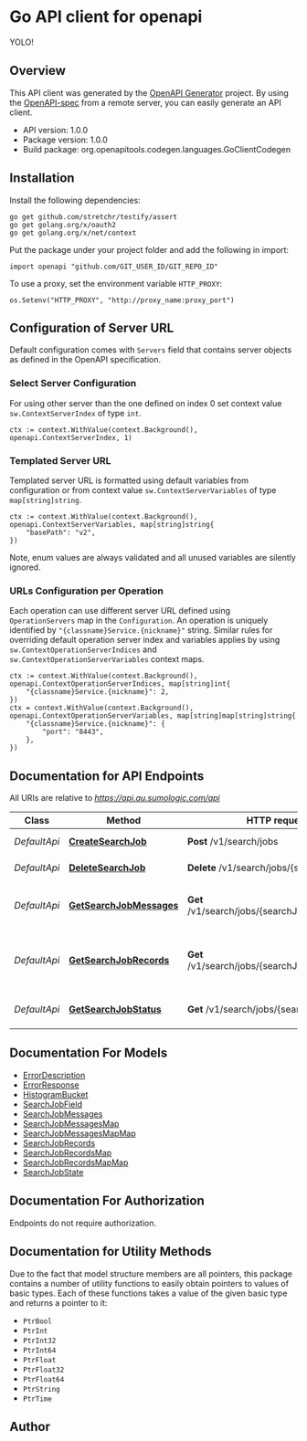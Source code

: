 # Go API client for openapi

YOLO!


## Overview
This API client was generated by the [OpenAPI Generator](https://openapi-generator.tech) project.  By using the [OpenAPI-spec](https://www.openapis.org/) from a remote server, you can easily generate an API client.

- API version: 1.0.0
- Package version: 1.0.0
- Build package: org.openapitools.codegen.languages.GoClientCodegen

## Installation

Install the following dependencies:

```shell
go get github.com/stretchr/testify/assert
go get golang.org/x/oauth2
go get golang.org/x/net/context
```

Put the package under your project folder and add the following in import:

```golang
import openapi "github.com/GIT_USER_ID/GIT_REPO_ID"
```

To use a proxy, set the environment variable `HTTP_PROXY`:

```golang
os.Setenv("HTTP_PROXY", "http://proxy_name:proxy_port")
```

## Configuration of Server URL

Default configuration comes with `Servers` field that contains server objects as defined in the OpenAPI specification.

### Select Server Configuration

For using other server than the one defined on index 0 set context value `sw.ContextServerIndex` of type `int`.

```golang
ctx := context.WithValue(context.Background(), openapi.ContextServerIndex, 1)
```

### Templated Server URL

Templated server URL is formatted using default variables from configuration or from context value `sw.ContextServerVariables` of type `map[string]string`.

```golang
ctx := context.WithValue(context.Background(), openapi.ContextServerVariables, map[string]string{
	"basePath": "v2",
})
```

Note, enum values are always validated and all unused variables are silently ignored.

### URLs Configuration per Operation

Each operation can use different server URL defined using `OperationServers` map in the `Configuration`.
An operation is uniquely identified by `"{classname}Service.{nickname}"` string.
Similar rules for overriding default operation server index and variables applies by using `sw.ContextOperationServerIndices` and `sw.ContextOperationServerVariables` context maps.

```
ctx := context.WithValue(context.Background(), openapi.ContextOperationServerIndices, map[string]int{
	"{classname}Service.{nickname}": 2,
})
ctx = context.WithValue(context.Background(), openapi.ContextOperationServerVariables, map[string]map[string]string{
	"{classname}Service.{nickname}": {
		"port": "8443",
	},
})
```

## Documentation for API Endpoints

All URIs are relative to *https://api.au.sumologic.com/api*

Class | Method | HTTP request | Description
------------ | ------------- | ------------- | -------------
*DefaultApi* | [**CreateSearchJob**](docs/DefaultApi.md#createsearchjob) | **Post** /v1/search/jobs | Create a Search Job.
*DefaultApi* | [**DeleteSearchJob**](docs/DefaultApi.md#deletesearchjob) | **Delete** /v1/search/jobs/{searchJobId} | Delete a search job.
*DefaultApi* | [**GetSearchJobMessages**](docs/DefaultApi.md#getsearchjobmessages) | **Get** /v1/search/jobs/{searchJobId}/messages | Fetch messages found by a search job.
*DefaultApi* | [**GetSearchJobRecords**](docs/DefaultApi.md#getsearchjobrecords) | **Get** /v1/search/jobs/{searchJobId}/records | Fetch records produced by a search job.
*DefaultApi* | [**GetSearchJobStatus**](docs/DefaultApi.md#getsearchjobstatus) | **Get** /v1/search/jobs/{searchJobId} | Get status for a search job.


## Documentation For Models

 - [ErrorDescription](docs/ErrorDescription.md)
 - [ErrorResponse](docs/ErrorResponse.md)
 - [HistogramBucket](docs/HistogramBucket.md)
 - [SearchJobField](docs/SearchJobField.md)
 - [SearchJobMessages](docs/SearchJobMessages.md)
 - [SearchJobMessagesMap](docs/SearchJobMessagesMap.md)
 - [SearchJobMessagesMapMap](docs/SearchJobMessagesMapMap.md)
 - [SearchJobRecords](docs/SearchJobRecords.md)
 - [SearchJobRecordsMap](docs/SearchJobRecordsMap.md)
 - [SearchJobRecordsMapMap](docs/SearchJobRecordsMapMap.md)
 - [SearchJobState](docs/SearchJobState.md)


## Documentation For Authorization

 Endpoints do not require authorization.


## Documentation for Utility Methods

Due to the fact that model structure members are all pointers, this package contains
a number of utility functions to easily obtain pointers to values of basic types.
Each of these functions takes a value of the given basic type and returns a pointer to it:

* `PtrBool`
* `PtrInt`
* `PtrInt32`
* `PtrInt64`
* `PtrFloat`
* `PtrFloat32`
* `PtrFloat64`
* `PtrString`
* `PtrTime`

## Author



